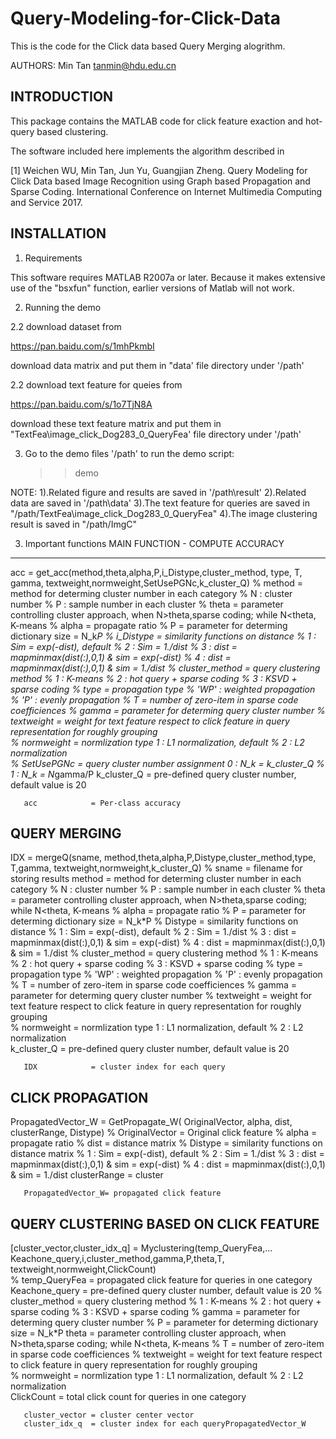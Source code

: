 # Query-Modeling-for-Click-Data





This is the code for the Click data based Query Merging alogrithm.



AUTHORS:
Min Tan <tanmin@hdu.edu.cn>


INTRODUCTION
------------
This package contains the MATLAB code for click feature exaction and hot-query based clustering.

The software included here implements the algorithm described in

[1] Weichen WU, Min Tan, Jun Yu, Guangjian Zheng. 
   Query Modeling for Click Data based Image Recognition using Graph based Propagation and Sparse Coding. 
   International Conference on Internet Multimedia Computing and Service 2017.




INSTALLATION
------------

1. Requirements

This software requires MATLAB R2007a or later.  Because it makes extensive use
of the "bsxfun" function, earlier versions of Matlab will not work.


2. Running the demo

2.2 download dataset from

https://pan.baidu.com/s/1mhPkmbI

download data matrix and put them in "data' file directory under '/path'

2.2 download text feature for queies from

https://pan.baidu.com/s/1o7TjN8A

download these text feature matrix and put them in "TextFea\image_click_Dog283_0_QueryFea\' file directory under '/path'


3. Go to the demo files '/path' to run the demo script:

    >> demo




NOTE:
1).Related figure and results are saved in '/path\\result'
2).Related data are saved in '/path\\data'
3).The text feature for queries are saved in "/path/TextFea\image_click_Dog283_0_QueryFea"
4).The image clustering result is saved in "/path/ImgC"



3. Important functions
MAIN FUNCTION - COMPUTE ACCURACY
--------
acc = get_acc(method,theta,alpha,P,i_Distype,cluster_method, type, T, gamma, textweight,normweight,SetUsePGNc,k_cluster_Q)
%      method         = method for determing cluster number in each category
%         N           : cluster number
%         P           : sample number in each cluster
%      theta          = parameter controlling cluster approach, when N>theta,sparse coding; while N<theta, K-means
%      alpha          = propagate ratio
%      P              = parameter for determing dictionary size = N_k*P
%      i_Distype        = similarity functions on distance
%         1           : Sim = exp(-dist), default
%         2           : Sim = 1./dist
%         3           : dist = mapminmax(dist(:),0,1)  & sim = exp(-dist)
%         4           : dist = mapminmax(dist(:),0,1)  & sim = 1./dist
%      cluster_method = query clustering method
%        1            : K-means
%        2            : hot query + sparse coding 
%        3            : KSVD + sparse coding
%      type           = propagation type
%        'WP'         : weighted propagation 
%        'P'          : evenly propagation
%      T              = number of zero-item in sparse code coefficiences
%      gamma          = parameter for determing query cluster number
%      textweight     = weight for text feature respect to click feature in query representation for roughly grouping     
%      normweight     = normlization type
          1           : L1 normalization, default
%         2           : L2 normalization                
%      SetUsePGNc     = query cluster number assignment
          0           : N_k = k_cluster_Q
%         1                      : N_k = N*gamma/P
       k_cluster_Q   = pre-defined query cluster number, default value is 20
       
       acc            = Per-class accuracy



QUERY MERGING
--------
IDX = mergeQ(sname, method,theta,alpha,P,Distype,cluster_method,type, T,gamma, textweight,normweight,k_cluster_Q)
%      sname         = filename for storing results
      method         = method for determing cluster number in each category
%         N           : cluster number
%         P           : sample number in each cluster
%      theta          = parameter controlling cluster approach, when N>theta,sparse coding; while N<theta, K-means
%      alpha          = propagate ratio
%      P              = parameter for determing dictionary size = N_k*P
%      Distype        = similarity functions on distance
%         1           : Sim = exp(-dist), default
%         2           : Sim = 1./dist
%         3           : dist = mapminmax(dist(:),0,1)  & sim = exp(-dist)
%         4           : dist = mapminmax(dist(:),0,1)  & sim = 1./dist
%      cluster_method = query clustering method
%        1            : K-means
%        2            : hot query + sparse coding 
%        3            : KSVD + sparse coding
%      type           = propagation type
%        'WP'         : weighted propagation 
%        'P'          : evenly propagation
%      T              = number of zero-item in sparse code coefficiences
%      gamma          = parameter for determing query cluster number
%      textweight     = weight for text feature respect to click feature in query representation for roughly grouping     
%      normweight     = normlization type
          1           : L1 normalization, default
%         2           : L2 normalization                
       k_cluster_Q   = pre-defined query cluster number, default value is 20
       
       IDX            = cluster index for each query


CLICK PROPAGATION
--------
PropagatedVector_W = GetPropagate_W( OriginalVector, alpha, dist, clusterRange, Distype)
%      OriginalVector = Original click feature
%      alpha          = propagate ratio
%      dist           = distance matrix
%      Distype        = similarity functions on distance matrix
%         1           : Sim = exp(-dist), default
%         2           : Sim = 1./dist
%         3           : dist = mapminmax(dist(:),0,1)  & sim = exp(-dist)
%         4           : dist = mapminmax(dist(:),0,1)  & sim = 1./dist
       clusterRange   = cluster 
       
       PropagatedVector_W= propagated click feature

QUERY CLUSTERING BASED ON CLICK FEATURE
--------
[cluster_vector,cluster_idx_q] = Myclustering(temp_QueryFea,...
    Keachone_query,i,cluster_method,gamma,P,theta,T, textweight,normweight,ClickCount)   
%      temp_QueryFea  = propagated click feature for queries in one category
       Keachone_query = pre-defined query cluster number, default value is 20
%      cluster_method = query clustering method
%        1            : K-means
%        2            : hot query + sparse coding 
%        3            : KSVD + sparse coding
%      gamma          = parameter for determing query cluster number
%      P              = parameter for determing dictionary size = N_k*P
       theta          = parameter controlling cluster approach, when N>theta,sparse coding; while N<theta, K-means
%      T              = number of zero-item in sparse code coefficiences
%      textweight     = weight for text feature respect to click feature in query representation for roughly grouping     
%      normweight     = normlization type
          1           : L1 normalization, default
%         2           : L2 normalization                
       ClickCount     = total click count for queries in one category
       
       cluster_vector = cluster center vector
       cluster_idx_q  = cluster index for each queryPropagatedVector_W